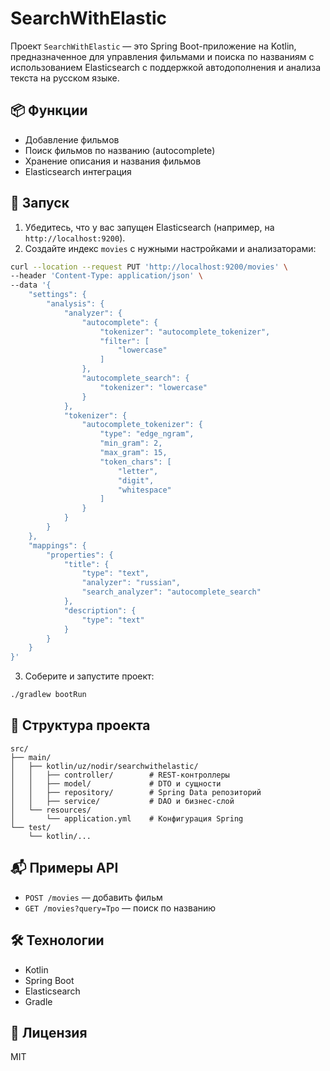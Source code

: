 # SearchWithElastic

Проект `SearchWithElastic` — это Spring Boot-приложение на Kotlin, предназначенное для управления фильмами и поиска по названиям с использованием Elasticsearch с поддержкой автодополнения и анализа текста на русском языке.

## 📦 Функции

- Добавление фильмов
- Поиск фильмов по названию (autocomplete)
- Хранение описания и названия фильмов
- Elasticsearch интеграция

## 🚀 Запуск

1. Убедитесь, что у вас запущен Elasticsearch (например, на `http://localhost:9200`).
2. Создайте индекс `movies` с нужными настройками и анализаторами:

```bash
curl --location --request PUT 'http://localhost:9200/movies' \
--header 'Content-Type: application/json' \
--data '{
    "settings": {
        "analysis": {
            "analyzer": {
                "autocomplete": {
                    "tokenizer": "autocomplete_tokenizer",
                    "filter": [
                        "lowercase"
                    ]
                },
                "autocomplete_search": {
                    "tokenizer": "lowercase"
                }
            },
            "tokenizer": {
                "autocomplete_tokenizer": {
                    "type": "edge_ngram",
                    "min_gram": 2,
                    "max_gram": 15,
                    "token_chars": [
                        "letter",
                        "digit",
                        "whitespace"
                    ]
                }
            }
        }
    },
    "mappings": {
        "properties": {
            "title": {
                "type": "text",
                "analyzer": "russian",
                "search_analyzer": "autocomplete_search"
            },
            "description": {
                "type": "text"
            }
        }
    }
}'
```

3. Соберите и запустите проект:

```bash
./gradlew bootRun
```

## 📂 Структура проекта

```
src/
├── main/
│   ├── kotlin/uz/nodir/searchwithelastic/
│   │   ├── controller/        # REST-контроллеры
│   │   ├── model/             # DTO и сущности
│   │   ├── repository/        # Spring Data репозиторий
│   │   ├── service/           # DAO и бизнес-слой
│   └── resources/
│       └── application.yml    # Конфигурация Spring
└── test/
    └── kotlin/...
```

## 📬 Примеры API

- `POST /movies` — добавить фильм
- `GET /movies?query=Тро` — поиск по названию

## 🛠️ Технологии

- Kotlin
- Spring Boot
- Elasticsearch
- Gradle

## 📄 Лицензия

MIT
